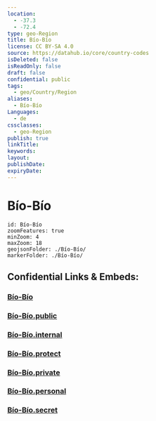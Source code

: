 ```yaml
---
location:
  - -37.3
  - -72.4
type: geo-Region
title: Bío-Bío
license: CC BY-SA 4.0
source: https://datahub.io/core/country-codes
isDeleted: false
isReadOnly: false
draft: false
confidential: public
tags:
  - geo/Country/Region
aliases:
  - Bío-Bío
Languages:
  - de
cssclasses:
  - geo-Region
publish: true
linkTitle:
keywords:
layout:
publishDate:
expiryDate:
---
```


# Bío-Bío

```leaflet
id: Bío-Bío
zoomFeatures: true 
minZoom: 4 
maxZoom: 18
geojsonFolder: ./Bío-Bío/
markerFolder: ./Bío-Bío/
```


## Confidential Links & Embeds: 

### [Bío-Bío](/_Standards/Earth/Continent/America~South/Chile/regions~Chile/Bío-Bío.md) 

### [Bío-Bío.public](/_public/Earth/Continent/America~South/Chile/regions~Chile/Bío-Bío.public.md) 

### [Bío-Bío.internal](/_internal/Earth/Continent/America~South/Chile/regions~Chile/Bío-Bío.internal.md) 

### [Bío-Bío.protect](/_protect/Earth/Continent/America~South/Chile/regions~Chile/Bío-Bío.protect.md) 

### [Bío-Bío.private](/_private/Earth/Continent/America~South/Chile/regions~Chile/Bío-Bío.private.md) 

### [Bío-Bío.personal](/_personal/Earth/Continent/America~South/Chile/regions~Chile/Bío-Bío.personal.md) 

### [Bío-Bío.secret](/_secret/Earth/Continent/America~South/Chile/regions~Chile/Bío-Bío.secret.md)

